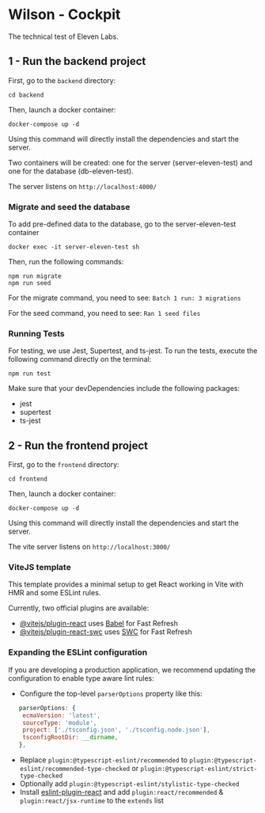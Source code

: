 # Wilson - Cockpit

The technical test of Eleven Labs.

## 1 - Run the backend project

First, go to the `backend` directory:

```shell
cd backend
```

Then, launch a docker container:

```shell
docker-compose up -d
```

Using this command will directly install the dependencies and start the server.

Two containers will be created: one for the server (server-eleven-test) and one for the database (db-eleven-test).

The server listens on `http://localhost:4000/`

### Migrate and seed the database

To add pre-defined data to the database, go to the server-eleven-test container

```shell
docker exec -it server-eleven-test sh
```

Then, run the following commands:

```shell
npm run migrate
npm run seed
```

For the migrate command, you need to see: `Batch 1 run: 3 migrations`

For the seed command, you need to see: `Ran 1 seed files`

### Running Tests

For testing, we use Jest, Supertest, and ts-jest. To run the tests, execute the following command directly on the terminal:

```shell
npm run test
```

Make sure that your devDependencies include the following packages:

- jest
- supertest
- ts-jest


## 2 - Run the frontend project

First, go to the `frontend` directory:

```shell
cd frontend
```


Then, launch a docker container:

```shell
docker-compose up -d
```

Using this command will directly install the dependencies and start the server.

The vite server listens on `http://localhost:3000/`

### ViteJS template

This template provides a minimal setup to get React working in Vite with HMR and some ESLint rules.

Currently, two official plugins are available:

- [@vitejs/plugin-react](https://github.com/vitejs/vite-plugin-react/blob/main/packages/plugin-react/README.md) uses [Babel](https://babeljs.io/) for Fast Refresh
- [@vitejs/plugin-react-swc](https://github.com/vitejs/vite-plugin-react-swc) uses [SWC](https://swc.rs/) for Fast Refresh

### Expanding the ESLint configuration

If you are developing a production application, we recommend updating the configuration to enable type aware lint rules:

- Configure the top-level `parserOptions` property like this:

```js
   parserOptions: {
    ecmaVersion: 'latest',
    sourceType: 'module',
    project: ['./tsconfig.json', './tsconfig.node.json'],
    tsconfigRootDir: __dirname,
   },
```

- Replace `plugin:@typescript-eslint/recommended` to `plugin:@typescript-eslint/recommended-type-checked` or `plugin:@typescript-eslint/strict-type-checked`
- Optionally add `plugin:@typescript-eslint/stylistic-type-checked`
- Install [eslint-plugin-react](https://github.com/jsx-eslint/eslint-plugin-react) and add `plugin:react/recommended` & `plugin:react/jsx-runtime` to the `extends` list
